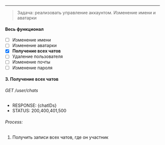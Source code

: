 ----
>Задача: реализовать управление аккаунтом. Изменение имени и аватарки
#### Весь функционал
- [ ] Изменение имени
- [ ] Изменение аватарки
- [x] **Получение всех чатов**
- [ ] Удаление пользователя
- [ ] Изменение почты
- [ ] Изменение пароля
#### 3. Получение всех чатов
###### GET /user/chats
- RESPONSE: {chatIDs}
- STATUS: 200,400,401,500
###### Process:
1. Получить записи всех чатов, где он участник